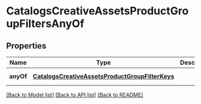 # CatalogsCreativeAssetsProductGroupFiltersAnyOf

## Properties
Name | Type | Description | Notes
------------ | ------------- | ------------- | -------------
**anyOf** | [**CatalogsCreativeAssetsProductGroupFilterKeys**](CatalogsCreativeAssetsProductGroupFilterKeys.md) |  | [default to null]

[[Back to Model list]](../README.md#documentation-for-models) [[Back to API list]](../README.md#documentation-for-api-endpoints) [[Back to README]](../README.md)


